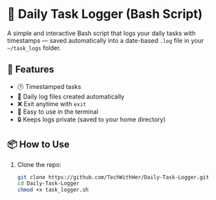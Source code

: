 # 📝 Daily Task Logger (Bash Script)

A simple and interactive Bash script that logs your daily tasks with timestamps — saved automatically into a date-based `.log` file in your `~/task_logs` folder.

## 🚀 Features

- 🕒 Timestamped tasks
- 📁 Daily log files created automatically
- ❌ Exit anytime with `exit`
- 🧠 Easy to use in the terminal
- 🔒 Keeps logs private (saved to your home directory)

## 📦 How to Use

1. Clone the repo:
   ```bash
   git clone https://github.com/TechWithHer/Daily-Task-Logger.git
   cd Daily-Task-Logger
   chmod +x task_logger.sh
